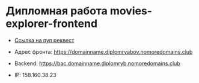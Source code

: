 # Дипломная работа movies-explorer-frontend

- [Ссылка на пул реквест](https://github.com/dmitriy9427/movies-explorer-frontend/pull/2)

* Адрес фронта: https://domainname.diplomryabov.nomoredomains.club

* Backend: https://bac.domainname.diplomryb.nomoredomains.club

* IP: 158.160.38.23

